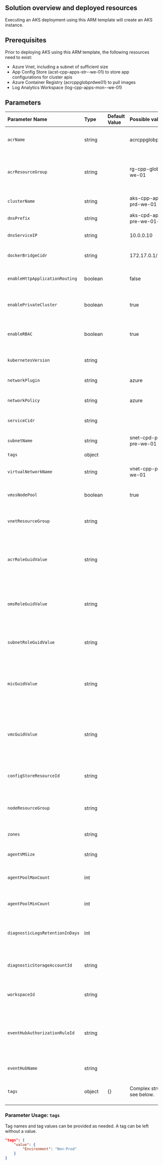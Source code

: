 ## Solution overview and deployed resources

Executing an AKS deployment using this ARM template will create an AKS instance. 

## Prerequisites

Prior to deploying AKS using this ARM template, the following resources need to exist:
- Azure Vnet, including a subnet of sufficient size
- App Config Store (acst-cpp-apps-str-<env>-we-01) to store app configurations for cluster apis
- Azure Container Registry (acrcppglobprdwe01) to pull images 
- Log Analytics Workspace (log-cpp-apps-mon-<env>-we-01) 

## Parameters

| Parameter Name | Type | Default Value | Possible values | Description |
| :-             | :-   | :-            | :-              | :-          |
| `acrName` | string | | acrcppglobprdwe01 | Name of the Azure Container Registry
| `acrResourceGroup` | string | | rg-cpp-glob-prd-we-01| Required. Resource Group of Azure Container Registry.
| `clusterName` | string | |aks-cpp-apps-prd-we-01 | Required. Name of the AKS Cluster.
| `dnsPrefix` | string | | aks-cpd-apps-pre-we-01-dns | Required. DNS Prefix.
| `dnsServiceIP` | string | |10.0.0.10  | Required. DNS Service IP.
| `dockerBridgeCidr` | string | | 172.17.0.1/16| Required. Docker Bridge CIDR .
| `enableHttpApplicationRouting` | boolean | | false| Required. Enable HTTP Application Routing.
| `enablePrivateCluster` | boolean | | true| Required. Enable Private Cluster.
| `enableRBAC` | boolean | | true | Required. Enable Role Based Access Control .
| `kubernetesVersion` | string | | | Required. Kubernetes Version .
| `networkPlugin` | string | |azure | Required. Network Plugin .
| `networkPolicy` | string | |azure | Required. Network Policy.
| `serviceCidr` | string | | | Required. Service CIDR.
| `subnetName` | string | | snet-cpd-pltf-aks-pre-we-01| Required. Subnet Name.
| `tags` | object | | | Required. .
| `virtualNetworkName` | string | |vnet-cpp-pltf-prd-we-01 | Required. Virtual Network Name.
| `vmssNodePool` | boolean | | true | Required. Enable VMSS Node Pool.
| `vnetResourceGroup` | string | | | Required. Virtual Network Resource Group Name. 
| `acrRoleGuidValue` | string | | | Required. Unique Guid for Role Assignment to Azure Container Registry.
| `omsRoleGuidValue` | string | | | Required. Unique Guid for Role Assignment to Log Analytics Workspace.
| `subnetRoleGuidValue` | string | | | Required. Unique Guid for Role Assignment to Subnet.
| `micGuidValue` | string | | | Required. Unique Guid for Role Assignment for Agent Pool Managed Identity.
| `vmcGuidValue` | string | | | Required. Unique Guid for Role Assignment of Agent Pool to Node Resource Group.
| `configStoreResourceId` | string | | | Required. App Configuration Store Resource Id.
| `nodeResourceGroup` | string | | | Required. Name of the node resource group.
| `zones` | string | | | Optional. . Availability Zones.
| `agentVMSize` | string | | | Optional. .Size of the agent VM.
| `agentPoolMaxCount` | int | | | Optional. Agent Pool Maximum Count.
| `agentPoolMinCount` | int | | | Optional. Agent Pool Minimum Count .
| `diagnosticLogsRetentionInDays` | int | | | Required. Diagnostic Logs Retention In Days .
| `diagnosticStorageAccountId` | string | | | Required. Diagnostics Storage Account Resource Id .
| `workspaceId` | string | | | Required. Log Analytics Workspace Resource Id.
| `eventHubAuthorizationRuleId` | string | | | Required. Event Hub Rule Authorization Rule Id with Listen, Manage and Send access.
| `eventHubName` | string | | | Required. Event Hub Name.
| `tags` | object | {} | Complex structure, see below. | Optional. Tags of the AKS resource.
    

### Parameter Usage: `tags`

Tag names and tag values can be provided as needed. A tag can be left without a value.

``` json
"tags": {
    "value": {
        "Environment": "Non-Prod"
    }
}
```